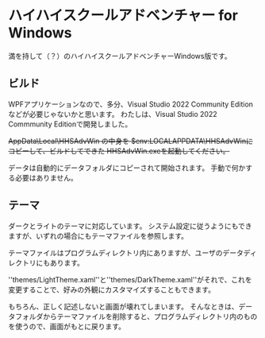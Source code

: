 # ハイハイスクールアドベンチャー for Windows

満を持して（？）のハイハイスクールアドベンチャーWindows版です。

## ビルド

WPFアプリケーションなので、多分、Visual Studio 2022 Community Editionなどが必要じゃないかと思います。
わたしは、Visual Studio 2022 Commmunity Editionで開発しました。

~~AppData\Local\HHSAdvWin の中身を $env:LOCALAPPDATA\HHSAdvWinにコピーして、ビルドしてできた HHSAdvWin.exeを起動してください。~~

データは自動的にデータフォルダにコピーされて開始されます。
手動で何かする必要はありません。

## テーマ

ダークとライトのテーマに対応しています。
システム設定に従うようにもできますが、いずれの場合にもテーマファイルを参照します。

テーマファイルはプログラムディレクトリ内にありますが、ユーザのデータディレクトリにもあります。

''themes/LightTheme.xaml''と''themes/DarkTheme.xaml''がそれで、これを変更することで、好みの外観にカスタマイズすることもできます。

もちろん、正しく記述しないと画面が壊れてしまいます。
そんなときは、データフォルダからテーマファイルを削除すると、プログラムディレクトリ内のものを使うので、画面がもとに戻ります。





